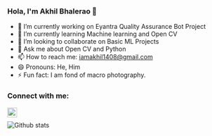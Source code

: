### Hola, I'm Akhil Bhalerao 👋

<!--
**iamakkkhil/iamakkkhil** is a ✨ _special_ ✨ repository because its `README.md` (this file) appears on your GitHub profile.

Here are some ideas to get you started:
-->

- 🔭 I’m currently working on Eyantra Quality Assurance Bot Project
- 🌱 I’m currently learning Machine learning and Open CV
- 👯 I’m looking to collaborate on Basic ML Projects
- 💬 Ask me about Open CV and Python
- 📫 How to reach me: iamakhil1408@gmail.com
- 😄 Pronouns: He, Him
- ⚡ Fun fact: I am fond of macro photography.

### Connect with me:
[<img align="left" alt="iamakkkhil | Linkedln" width="22px" src="https://cdn.jsdelivr.net/npm/simple-icons@v3/icons/linkedln.svg" />][linkedln]

<br /> 

![Github stats](https://github-readme-stats.vercel.app/api?username=iamakkkhil)

[linkedln]: https://www.linkedin.com/in/akhil-bhalerao-63b47a193






